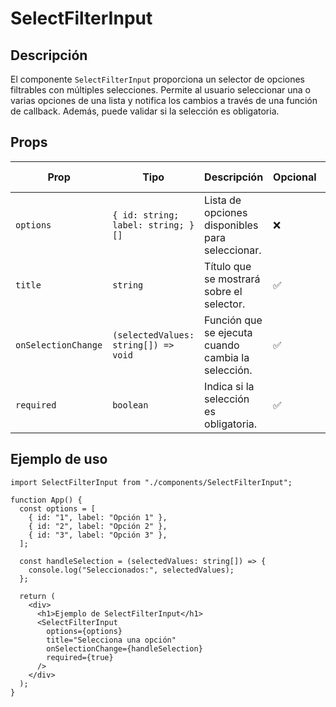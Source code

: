 # SelectFilterInput

## Descripción

El componente `SelectFilterInput` proporciona un selector de opciones filtrables con múltiples selecciones. Permite al usuario seleccionar una o varias opciones de una lista y notifica los cambios a través de una función de callback. Además, puede validar si la selección es obligatoria.

## Props

| Prop                | Tipo                                 | Descripción                                        | Opcional | Valor por defecto       |
| ------------------- | ------------------------------------ | -------------------------------------------------- | -------- | ----------------------- |
| `options`           | `{ id: string; label: string; }[]`   | Lista de opciones disponibles para seleccionar.    | ❌       | -                       |
| `title`             | `string`                             | Título que se mostrará sobre el selector.          | ✅       | `"Selecciona opciones"` |
| `onSelectionChange` | `(selectedValues: string[]) => void` | Función que se ejecuta cuando cambia la selección. | ✅       | `undefined`             |
| `required`          | `boolean`                            | Indica si la selección es obligatoria.             | ✅       | `false`                 |

## Ejemplo de uso

```tsx
import SelectFilterInput from "./components/SelectFilterInput";

function App() {
  const options = [
    { id: "1", label: "Opción 1" },
    { id: "2", label: "Opción 2" },
    { id: "3", label: "Opción 3" },
  ];

  const handleSelection = (selectedValues: string[]) => {
    console.log("Seleccionados:", selectedValues);
  };

  return (
    <div>
      <h1>Ejemplo de SelectFilterInput</h1>
      <SelectFilterInput
        options={options}
        title="Selecciona una opción"
        onSelectionChange={handleSelection}
        required={true}
      />
    </div>
  );
}
```
